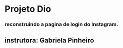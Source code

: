 # Projeto Dio

### reconstruindo a pagina de login do Instagram.



## instrutora: Gabriela Pinheiro

